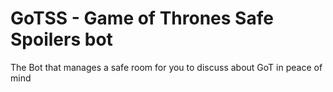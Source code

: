 # GoTSS - Game of Thrones Safe Spoilers bot

The Bot that manages a safe room for you to discuss about GoT in peace of mind

